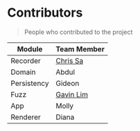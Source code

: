 # Contributors

> People who contributed to the project

| Module      | Team Member                              |
|-------------|------------------------------------------|
| Recorder    | [Chris Sa](https://github.com/JJeeff248) |
| Domain      | Abdul                                    |
| Persistency | Gideon                                   |
| Fuzz        | [Gavin Lim](https://github.com/Twetny)    |
| App         | Molly                                    |
| Renderer    | Diana                                    |
